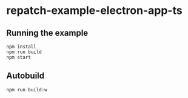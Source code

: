 # repatch-example-electron-app-ts

## Running the example

```
npm install
npm run build
npm start
```

## Autobuild

```
npm run build:w
```

